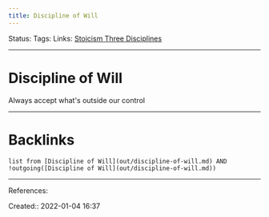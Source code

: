 ```yaml
---
title: Discipline of Will
---
```

Status: 
Tags: 
Links: [Stoicism Three Disciplines](out/stoicism-three-disciplines.md)
___
# Discipline of Will
Always accept what's outside our control
___
# Backlinks
```dataview
list from [Discipline of Will](out/discipline-of-will.md) AND !outgoing([Discipline of Will](out/discipline-of-will.md))
```
___
References:

Created:: 2022-01-04 16:37

